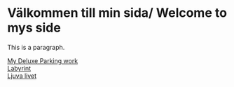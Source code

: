 <!DOCTYPE html>
<html>
<head>
<title>Adriana Pedroza Larsson </title>
</head>
<body>

<h1>Välkommen till min sida/ Welcome to mys side</h1>
<p>This is a paragraph.</p>
<a href="https://adrianalarsson.github.io/garage.github.io/">My Deluxe Parking work</a>

  
  
 <div class="right"><a href="https://github.com/AdrianaLarsson/Labyrint/blob/master/Labyrintspel.xd"> Labyrint</a>
 </div>
 
 
 
 <div class="right"><a href="https://github.com/AdrianaLarsson/ljuvalivet/blob/master/Ljuvalivet.xd"> Ljuva livet</a>
 </div>
 
 
  </body>

</html>
